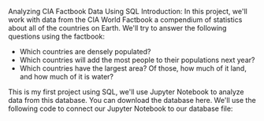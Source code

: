 Analyzing CIA Factbook Data Using SQL
Introduction:
In this project, we'll work with data from the CIA World Factbook a compendium of statistics about all of the countries on Earth. We'll try to answer the following questions using the factbook:

 - Which countries are densely populated?
 - Which countries will add the most people to their populations next year?
 - Which countries have the largest area? Of those, how much of it land, and how much of it is water?

This is my first project using SQL, we'll use Jupyter Notebook to analyze data from this database. You can download the database here. We'll use the following code to connect our Jupyter Notebook to our database file:

